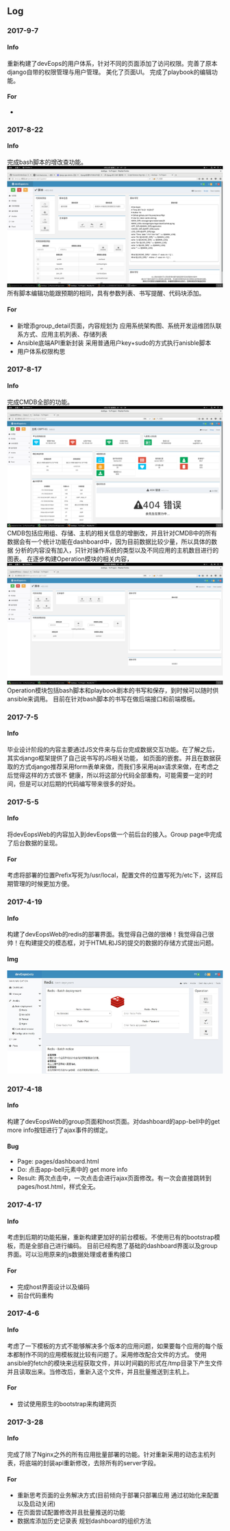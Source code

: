 ## Log
### 2017-9-7
#### Info
  重新构建了devEops的用户体系，针对不同的页面添加了访问权限。完善了原本django自带的权限管理与用户管理。
  美化了页面UI。
  完成了playbook的编辑功能。
#### For
 *

### 2017-8-22
#### Info
  完成bash脚本的增改查功能。
  ![SCRIPT](img/script.png)
  所有脚本编辑功能跟预期的相同，具有参数列表、书写提醒、代码块添加。
#### For
 * 新增添group_detail页面，内容规划为 应用系统架构图、系统开发运维团队联系方式、应用主机列表、存储列表
 * Ansible底端API重新封装 采用普通用户key+sudo的方式执行anisble脚本
 * 用户体系权限构思

### 2017-8-17
#### Info
  完成CMDB全部的功能。
  ![CMDB](img/cmdb.png)
  CMDB包括应用组、存储、主机的相关信息的增删改，并且针对CMDB中的所有数据会有一个统计功能在dashboard中，因为目前数据比较少量，所以具体的数据
  分析的内容没有加入，只针对操作系统的类型以及不同应用的主机数目进行的图表。
  在逐步构建Operation模块的相关内容，
  ![OPERATION](img/operation.png)
  Operation模块包括bash脚本和playbook剧本的书写和保存，到时候可以随时供ansible来调用。
  目前在针对bash脚本的书写在做后端接口和前端模板。

### 2017-7-5
#### Info
  毕业设计阶段的内容主要通过JS文件来与后台完成数据交互功能。在了解之后，其实django框架提供了自己说书写的JS相关功能，
  如页面的嵌套。并且在数据获取的方式django推荐采用form表单来做，而我们多采用ajax请求来做，在考虑之后觉得这样的方式很不
  健康，所以将这部分代码全部重构，可能需要一定的时间，但是可以对后期的代码编写带来很多的好处。

### 2017-5-5
#### Info
  将devEopsWeb的内容加入到devEops做一个前后台的接入。Group page中完成了后台数据的呈现。
#### For
  考虑将部署的位置Prefix写死为/usr/local，配置文件的位置写死为/etc下，这样后期管理的时候更加方便。

### 2017-4-19
#### Info
  构建了devEopsWeb的redis的部署界面。我觉得自己做的很棒！我觉得自己很帅！在构建提交的模态框，对于HTML和JS的提交的数据的存储方式提出问题。
#### Img
  ![BATCH-REDIS](img/batch-redis.jpg)

### 2017-4-18
#### Info
  构建了devEopsWeb的group页面和host页面。对dashboard的app-bell中的get more info按钮进行了ajax事件的绑定。
#### Bug
  * Page: pages/dashboard.html
  * Do: 点击app-bell元素中的 get more info <a>
  * Result: 两次点击中，一次点击会进行ajax页面修改。有一次会直接跳转到pages/host.html，样式全无。

### 2017-4-17
#### Info
  考虑到后期的功能拓展，重新构建更加好的前台模板。不使用已有的bootstrap模板，而是全部自己进行编码。
  目前已经构思了基础的dashboard界面以及group界面。可以沿用原来的js数据处理或者重构接口
#### For
* 完成host界面设计以及编码
* 前台代码重构

### 2017-4-6
#### Info
  考虑了一下模板的方式不能够解决多个版本的应用问题，如果要每个应用的每个版本都制作不同的应用模板就比较有问题了。采用修改配合文件的方式。
  使用ansible的fetch的模块来远程获取文件，并以时间戳的形式在/tmp目录下产生文件并且读取出来。当修改后，重新入这个文件，并且批量推送到主机上。
#### For
* 尝试使用原生的bootstrap来构建网页

### 2017-3-28
#### Info
  完成了除了Nginx之外的所有应用批量部署的功能。针对重新采用的动态主机列表，将底端的封装api重新修改，去除所有的server字段。
#### For
* 重新思考页面的业务解决方式(目前倾向于部署只部署应用 通过初始化来配置以及启动关闭)
* 在页面尝试配置修改并且批量推送的功能
* 数据库添加历史记录表 规划dashboard的组织方法